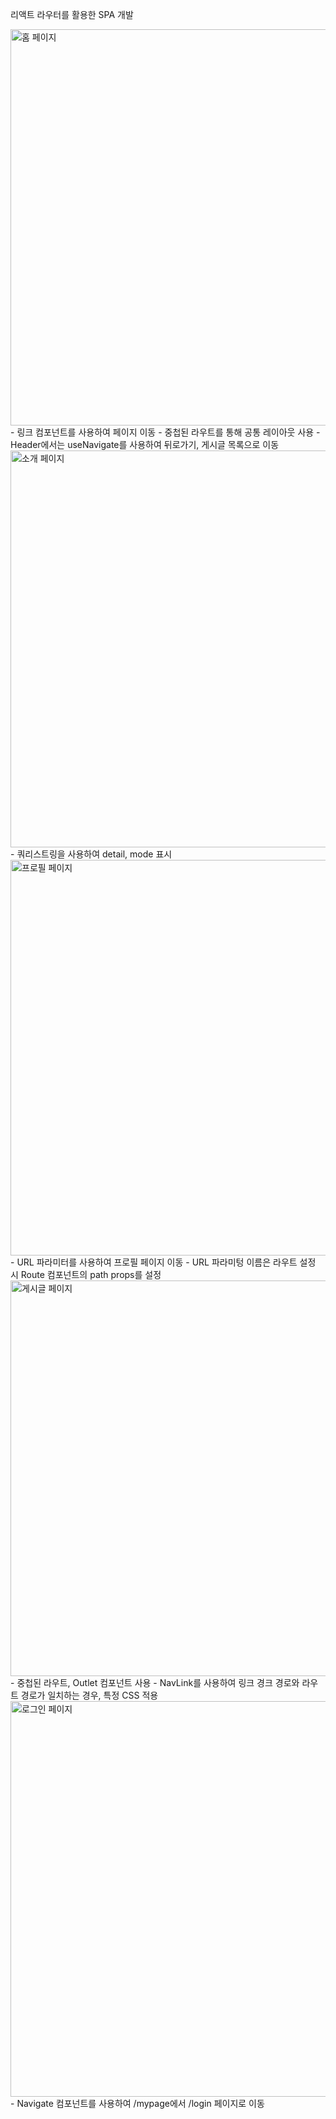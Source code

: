 리액트 라우터를 활용한 SPA 개발

<img width="634" alt="홈 페이지" src="https://user-images.githubusercontent.com/102382351/194698268-9ea54175-4c00-4606-aede-611f5d66fd8e.png">
- 링크 컴포넌트를 사용하여 페이지 이동
- 중첩된 라우트를 통해 공통 레이아웃 사용
- Header에서는 useNavigate를 사용하여 뒤로가기, 게시글 목록으로 이동

<img width="635" alt="소개 페이지" src="https://user-images.githubusercontent.com/102382351/194698280-a2c0fcf9-71c8-4078-88bc-7103e1fbdd99.png">
- 쿼리스트링을 사용하여 detail, mode 표시

<img width="633" alt="프로필 페이지" src="https://user-images.githubusercontent.com/102382351/194698285-5a70a8c2-4fa7-4fe4-92c9-1f9eecf9495f.png">
- URL 파라미터를 사용하여 프로필 페이지 이동
- URL 파라미텅 이름은 라우트 설정 시 Route 컴포넌트의 path props를 설정

<img width="633" alt="게시글 페이지" src="https://user-images.githubusercontent.com/102382351/194698291-08fdd06c-a8e8-429f-99bb-569d14c0e18b.png">
- 중첩된 라우트, Outlet 컴포넌트 사용
- NavLink를 사용하여 링크 경크 경로와 라우트 경로가 일치하는 경우, 특정 CSS 적용

<img width="633" alt="로그인 페이지" src="https://user-images.githubusercontent.com/102382351/194698304-9c72f160-e49e-4da3-8b99-022dee0c1df6.png">
- Navigate 컴포넌트를 사용하여 /mypage에서 /login 페이지로 이동
